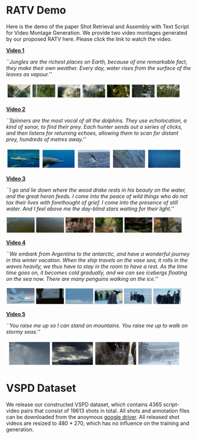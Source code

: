 # RATV Demo

Here is the demo of the paper Shot Retrieval and Assembly with Text Script for Video Montage Generation. We provide two video montages generated by our proposed RATV here. Please click the link to watch the video.

**[Video 1](https://youtu.be/o6jFBBMmJ9c)**

*``Jungles are the richest places on Earth, because of one remarkable fact, they make their own weather. Every day, water rises from the surface of the leaves as vapour.''*  
<p align="left"><img width="95%" src="assets/sample1.png" /></p>


**[Video 2](https://youtu.be/ajRGEVL4M3o)**

*``Spinners are the most vocal of all the dolphins. They use echolocation, a kind of sonar, to find their prey. Each hunter sends out a series of clicks, and then listens for returning echoes, allowing them to scan for distant prey, hundreds of metres away.''*  
<p align="left"><img width="95%" src="assets/sample2.png" /></p>

**[Video 3](https://youtu.be/o6jFBBMmJ9c)**

*``I go and lie down where the wood drake rests in his beauty on the water, and the great heron feeds. I come into the peace of wild things who do not tax their lives with forethought of grief. I come into the presence of still water. And I feel above me the day-blind stars waiting for their light.''*  
<p align="left"><img width="95%" src="assets/sample3.png" /></p>

**[Video 4](https://youtu.be/o6jFBBMmJ9c)**

*``We embark from Argentina to the antarctic, and have a wonderful journey in this winter vacation. When the ship travels on the vase sea, it rolls in the waves heavily, we thus have to stay in the room to have a rest. As the time time goes on, it becomes cold gradually, and we can see icebergs floating on the sea now. There are many penguins walking on the ice.''*  
<p align="left"><img width="95%" src="assets/sample4.png" /></p>

**[Video 5](https://youtu.be/o6jFBBMmJ9c)**

*``You raise me up so I can stand on mountains. You raise me up to walk on stormy seas.''*  
<p align="left"><img width="95%" src="assets/sample5.png" /></p>

# VSPD Dataset

We release our constructed VSPD dataset, which contains 4365 script-video pairs that consist of 19613 shots in total. All shots and annotation files can be downloaded from the anoymous [google driver](https://drive.google.com/drive/folders/1VFtgqw8QivFwUHx5E4vawIj7vW3oH0As?usp=sharing). All released shot videos are resized to 480 \* 270, which has no influence on the training and generation.

